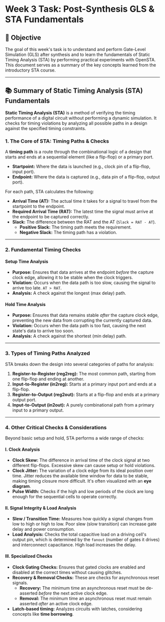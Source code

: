 # Week 3 Task: Post-Synthesis GLS & STA Fundamentals

## 🎯 Objective

The goal of this week's task is to understand and perform Gate-Level Simulation (GLS) after synthesis and to learn the fundamentals of Static Timing Analysis (STA) by performing practical experiments with OpenSTA. This document serves as a summary of the key concepts learned from the introductory STA course.

---

## 📚 Summary of Static Timing Analysis (STA) Fundamentals

**Static Timing Analysis (STA)** is a method of verifying the timing performance of a digital circuit without performing a dynamic simulation. It checks for timing violations by analyzing all possible paths in a design against the specified timing constraints.

### 1. The Core of STA: Timing Paths & Checks

A **timing path** is a route through the combinational logic of a design that starts and ends at a sequential element (like a flip-flop) or a primary port.

* **Startpoint:** Where the data is launched (e.g., clock pin of a flip-flop, input port).
* **Endpoint:** Where the data is captured (e.g., data pin of a flip-flop, output port).

For each path, STA calculates the following:
* **Arrival Time (AT):** The actual time it takes for a signal to travel from the startpoint to the endpoint.
* **Required Arrival Time (RAT):** The latest time the signal must arrive at the endpoint to be captured correctly.
* **Slack:** The difference between the RAT and the AT (`Slack = RAT - AT`).
    * **Positive Slack:** The timing path meets the requirement.
    * **Negative Slack:** The timing path has a violation.



---

### 2. Fundamental Timing Checks

#### **Setup Time Analysis**
* **Purpose:** Ensures that data arrives at the endpoint *before* the capture clock edge, allowing it to be stable when the clock triggers.
* **Violation:** Occurs when the data path is too slow, causing the signal to arrive too late. `AT > RAT`.
* **Analysis:** A check against the longest (max delay) path.

#### **Hold Time Analysis**
* **Purpose:** Ensures that data remains stable *after* the capture clock edge, preventing the new data from corrupting the currently captured data.
* **Violation:** Occurs when the data path is too fast, causing the next state's data to arrive too soon.
* **Analysis:** A check against the shortest (min delay) path.

---

### 3. Types of Timing Paths Analyzed

STA breaks down the design into several categories of paths for analysis:

1.  **Register-to-Register (reg2reg):** The most common path, starting from one flip-flop and ending at another.
2.  **Input-to-Register (in2reg):** Starts at a primary input port and ends at a flip-flop.
3.  **Register-to-Output (reg2out):** Starts at a flip-flop and ends at a primary output port.
4.  **Input-to-Output (in2out):** A purely combinational path from a primary input to a primary output.

---

### 4. Other Critical Checks & Considerations

Beyond basic setup and hold, STA performs a wide range of checks:

#### **I. Clock Analysis**
* **Clock Skew:** The difference in arrival time of the clock signal at two different flip-flops. Excessive skew can cause setup or hold violations.
* **Clock Jitter:** The variation of a clock edge from its ideal position over time. Jitter reduces the available time window for data to be stable, making timing closure more difficult. It's often visualized with an **eye diagram**.
* **Pulse Width:** Checks if the high and low periods of the clock are long enough for the sequential cells to operate correctly.



#### **II. Signal Integrity & Load Analysis**
* **Slew / Transition Time:** Measures how quickly a signal changes from low to high or high to low. Poor slew (slow transition) can increase gate delay and power consumption.
* **Load Analysis:** Checks the total capacitive load on a driving cell's output pin, which is determined by the `fanout` (number of gates it drives) and interconnect capacitance. High load increases the delay.

#### **III. Specialized Checks**
* **Clock Gating Checks:** Ensures that gated clocks are enabled and disabled at the correct times without causing glitches.
* **Recovery & Removal Checks:** These are checks for asynchronous reset signals.
    * **Recovery:** The minimum time an asynchronous reset must be de-asserted *before* the next active clock edge.
    * **Removal:** The minimum time an asynchronous reset must remain asserted *after* an active clock edge.
* **Latch-based timing:** Analyzes circuits with latches, considering concepts like **time borrowing**.
